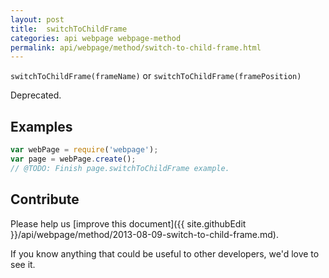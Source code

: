 ```yaml
---
layout: post
title:  switchToChildFrame
categories: api webpage webpage-method
permalink: api/webpage/method/switch-to-child-frame.html
---
```


`switchToChildFrame(frameName)` or `switchToChildFrame(framePosition)`

Deprecated.

## Examples

```javascript
var webPage = require('webpage');
var page = webPage.create();
// @TODO: Finish page.switchToChildFrame example.
```

## Contribute

Please help us [improve this document]({{ site.githubEdit }}/api/webpage/method/2013-08-09-switch-to-child-frame.md).

If you know anything that could be useful to other developers, we'd love to see it.



